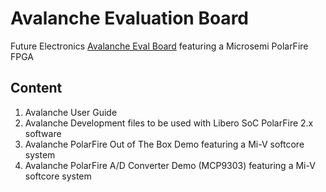 # Avalanche Evaluation Board
Future Electronics [Avalanche Eval Board](http://www.futureelectronics.com/en/Technologies/Product.aspx?ProductID=AVMPF300TS02NAFUTUREELECTRONICSDEVTOOLS6094600&IM=0) featuring a Microsemi PolarFire FPGA 

## Content

1. Avalanche User Guide
2. Avalanche Development files to be used with Libero SoC PolarFire 2.x software
3. Avalanche PolarFire Out of The Box Demo featuring a Mi-V softcore system
4. Avalanche PolarFire A/D Converter Demo (MCP9303) featuring a Mi-V softcore system
